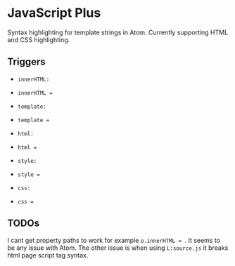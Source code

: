 
# JavaScript Plus
Syntax highlighting for template strings in Atom. Currently supporting HTML and CSS highlighting.

## Triggers
- `innerHTML: `
- `innerHTML = `

- `template: `
- `template = `

- `html: `
- `html = `

- `style: `
- `style = `

- `css: `
- `css = `

## TODOs
I cant get property paths to work for example `o.innerHTML = `. It seems to be any issue with Atom. The other issue is when using `L:source.js` it breaks html page script tag syntax.
